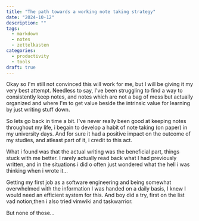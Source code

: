 ```yaml
---
title: "The path towards a working note taking strategy"
date: "2024-10-12"
description: ""
tags:
  - markdown
  - notes
  - zettelkasten
categories:
  - productivity
  - tools
draft: true
---
```


Okay so I'm still not convinced this will work for me, but I will be giving it my very best attempt. Needless to say, I've been struggling to find a way to consistently keep notes, and notes which are not a bag of mess but actually organized and where I'm to get value beside the intrinsic value for learning by just writing stuff down.

So lets go back in time a bit. I've never really been good at keeping notes throughout my life, i begain to develop a habit of note taking (on paper) in my university days. And for sure it had a positive impact on the outcome of my studies, and atleast part of it, i credit to this act.

What i found was that the actual writing was the beneficial part, things stuck with me better. I rarely actually read back what I had previously written, and in the situations i did o often just wondered what the hell i was thinking when i wrote it...

Getting my first job as a software engineering and being somewhat overwhelmed with the information I was handed on a daily basis, I knew I would need an efficient system for this. And boy did a try, first on the list vad notion,then i also tried vimwiki and taskwarrior.

But none of those...

